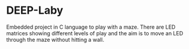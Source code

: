 # DEEP-Laby

Embedded project in C language to play with a maze.
There are LED matrices showing different levels of play and the aim is to move an LED through the maze without hitting a wall.
